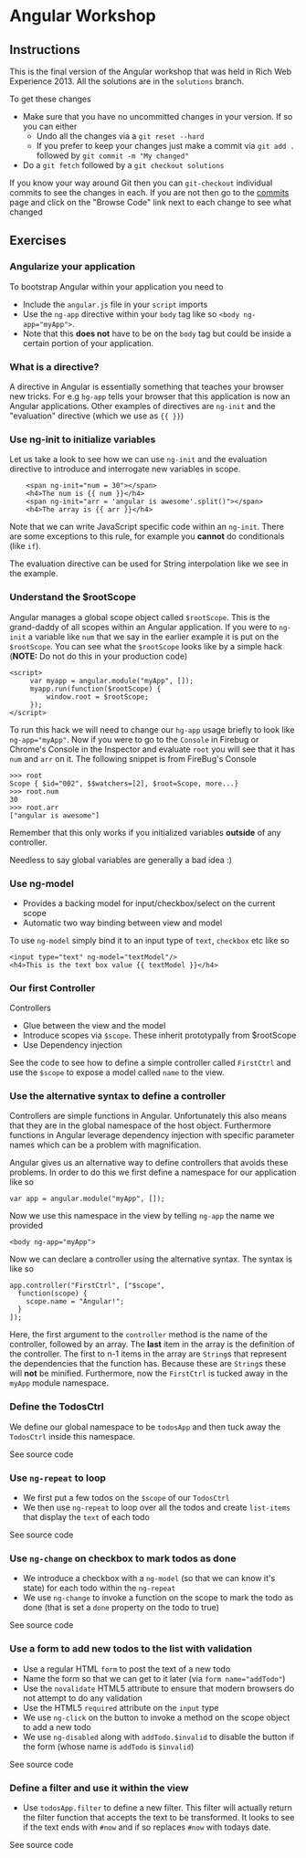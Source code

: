 # Angular Workshop

## Instructions
This is the final version of the Angular workshop that was held in Rich Web Experience 2013. All the solutions are in the `solutions` branch.

To get these changes

- Make sure that you have no uncommitted changes in your version. If so you can either
    - Undo all the changes via a `git reset --hard`
    - If you prefer to keep your changes just make a commit via `git add .` followed by `git commit -m "My changed"`
- Do a `git fetch` followed by a `git checkout solutions`

If you know your way around Git then you can `git-checkout` individual commits to see the changes in each. If you are not then go to the [commits](https://github.com/looselytyped/angudone-backend/commits/solutions) page and click on the "Browse Code" link next to each change to see what changed

## Exercises

### Angularize your application
To bootstrap Angular within your application you need to

- Include the `angular.js` file in your `script` imports
- Use the `ng-app` directive within your `body` tag like so `<body ng-app="myApp">`.
- Note that this **does not** have to be on the `body` tag but could be inside a certain portion of your application.

### What is a directive?
A directive in Angular is essentially something that teaches your browser new tricks. For e.g `hg-app` tells your browser that this application is now an Angular applications. Other examples of directives are `ng-init` and the "evaluation" directive (which we use as `{{ }}`)

### Use ng-init to initialize variables
Let us take a look to see how we can use `ng-init` and the evaluation directive to introduce and interrogate new variables in scope.

        <span ng-init="num = 30"></span>
        <h4>The num is {{ num }}</h4>
        <span ng-init="arr = 'angular is awesome'.split()"></span>
        <h4>The array is {{ arr }}</h4>

Note that we can write JavaScript specific code within an `ng-init`. There are some exceptions to this rule, for example you **cannot** do conditionals (like `if`).

The evaluation directive can be used for String interpolation like we see in the example.

### Understand the $rootScope
Angular manages a global scope object called `$rootScope`. This is the grand-daddy of all scopes within an Angular application. If you were to `ng-init` a variable like `num` that we say in the earlier example it is put on the `$rootScope`. You can see what the `$rootScope` looks like by a simple hack (**NOTE:** Do not do this in your production code)

	<script>
	     var myapp = angular.module("myApp", []);
	     myapp.run(function($rootScope) {
	         window.root = $rootScope;
	     });
    </script>

To run this hack we will need to change our `hg-app` usage briefly to look like `ng-app="myApp"`. Now if you were to go to the `Console` in Firebug or Chrome's Console in the Inspector and evaluate `root` you will see that it has `num` and `arr` on it. The following snippet is from FireBug's Console

    >>> root
    Scope { $id="002", $$watchers=[2], $root=Scope, more...}
    >>> root.num
    30
    >>> root.arr
    ["angular is awesome"]

Remember that this only works if you initialized variables **outside** of any controller.

Needless to say global variables are generally a bad idea :)

### Use ng-model

- Provides a backing model for input/checkbox/select on the current scope
- Automatic two way binding between view and model

To use `ng-model` simply bind it to an input type of `text`, `checkbox` etc like so

    <input type="text" ng-model="textModel"/>
    <h4>This is the text box value {{ textModel }}</h4>

### Our first Controller
Controllers

- Glue between the view and the model
- Introduce scopes via `$scope`. These inherit prototypally from $rootScope
- Use Dependency injection

See the code to see how to define a simple controller called `FirstCtrl` and use the `$scope` to expose a model called `name` to the view.

### Use the alternative syntax to define a controller

Controllers are simple functions in Angular. Unfortunately this also means that they are in the global namespace of the host object. Furthermore functions in Angular leverage dependency injection with specific parameter names which can be a problem with magnification.

Angular gives us an alternative way to define controllers that avoids these problems. In order to do this we first define a namespace for our application like so

    var app = angular.module("myApp", []);

Now we use this namespace in the view by telling `ng-app` the name we provided

    <body ng-app="myApp">

Now we can declare a controller using the alternative syntax. The syntax is like so

    app.controller("FirstCtrl", ["$scope",
      function(scope) {
        scope.name = "Angular!";
      }
    ]);

Here, the first argument to the `controller` method is the name of the controller, followed by an array. The **last** item in the array is the definition of the controller. The first to n-1 items in the array are `String`s that represent the dependencies that the function has. Because these are `String`s these will **not** be minified. Furthermore, now the `FirstCtrl` is tucked away in the `myApp` module namespace.

### Define the TodosCtrl

We define our global namespace to be `todosApp` and then tuck away the `TodosCtrl` inside this namespace.

See source code

### Use `ng-repeat` to loop

- We first put a few todos on the `$scope` of our `TodosCtrl`
- We then use `ng-repeat` to loop over all the todos and create `list-items` that display the `text` of each todo

See source code

### Use `ng-change` on checkbox to mark todos as done

- We introduce a checkbox with a `ng-model` (so that we can know it's state) for each todo within the `ng-repeat`
- We use `ng-change` to invoke a function on the scope to mark the todo as done (that is set a `done` property on the todo to true)

See source code

### Use a form to add new todos to the list with validation

- Use a regular HTML `form` to post the text of a new todo
- Name the form so that we can get to it later (via `form name="addTodo"`)
- Use the `novalidate` HTML5 attribute to ensure that modern browsers do not attempt to do any validation
- Use the HTML5 `required` attribute on the `input` type
- We use `ng-click` on the button to invoke a method on the scope object to add a new todo
- We use `ng-disabled` along with `addTodo.$invalid` to disable the button if the form (whose name is `addTodo` is `$invalid`)

See source code

### Define a filter and use it within the view

- Use `todosApp.filter` to define a new filter. This filter will actually return the filter function that accepts the text to be transformed. It looks to see if the text ends with `#now` and if so replaces `#now` with todays date.

See source code
